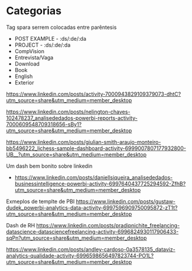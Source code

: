 # Categorias

Tag spara serrem colocadas entre parêntesis

+ POST EXAMPLE - :ds/:de/:da
+ PROJECT - :ds/:de/:da
+ CompVision
+ Entrevista/Vaga
+ Download
+ Book
+ English
+ Exterior



https://www.linkedin.com/posts/activity-7000943829109379073-dhtC?utm_source=share&utm_medium=member_desktop

https://www.linkedin.com/posts/nelington-chaves-102478237_analisededados-powerbi-reports-activity-7000609548709318656-sBy1?utm_source=share&utm_medium=member_desktop

https://www.linkedin.com/posts/giulian-smith-araujo-monteiro-bb5496222_lichess-sample-dashboard-activity-6999007807177932800-UB__?utm_source=share&utm_medium=member_desktop

Um dash bem bonito sobre linkedin
- https://www.linkedin.com/posts/daniellsiqueira_analisededados-businessintelligence-powerbi-activity-6997640437725294592-ZfhB?utm_source=share&utm_medium=member_desktop

Exmeplos de templte de PBI
https://www.linkedin.com/posts/gustaw-dudek_powerbi-analytics-data-activity-6997596909750095872-zT1t?utm_source=share&utm_medium=member_desktop

Dash de RH
https://www.linkedin.com/posts/pradipnichite_freelancing-datascience-datasciencefreelancing-activity-6996824930117906433-sqPn?utm_source=share&utm_medium=member_desktop


https://www.linkedin.com/posts/andley-cardoso-0a3578135_dataviz-analytics-qualidade-activity-6996598656497823744-PO1L?utm_source=share&utm_medium=member_desktop
